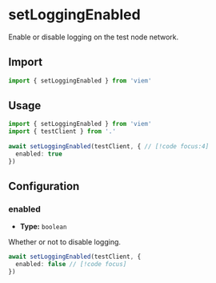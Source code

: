 # setLoggingEnabled

Enable or disable logging on the test node network.

## Import 

```ts
import { setLoggingEnabled } from 'viem'
```

## Usage

```ts
import { setLoggingEnabled } from 'viem'
import { testClient } from '.'
 
await setLoggingEnabled(testClient, { // [!code focus:4]
  enabled: true
})
```

## Configuration

### enabled

- **Type:** `boolean`

Whether or not to disable logging.

```ts
await setLoggingEnabled(testClient, {
  enabled: false // [!code focus]
})
```